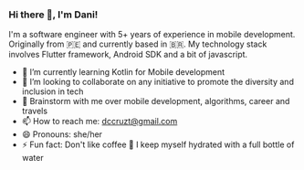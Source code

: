 ### Hi there 👋, I'm Dani!

I'm a software engineer with 5+ years of experience in mobile development. Originally from 🇵🇪 and currently based in 🇧🇷. My technology stack involves Flutter framework, Android SDK and a bit of javascript.


<!-- - 🔭 I’m currently working on ... -->
- 🌱 I’m currently learning Kotlin for Mobile development
- 👯 I’m looking to collaborate on any initiative to promote the diversity and inclusion in tech
- 💬 Brainstorm with me over mobile development, algorithms, career and travels
- 📫 How to reach me: dccruzt@gmail.com
- 😄 Pronouns: she/her
- ⚡ Fun fact: Don't like coffee 😬 I keep myself hydrated with a full bottle of water


